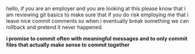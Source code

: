 hello, if you are an employer and you are looking at this please know that i am reviewing git basics to make sure that if you do risk employing me that i leave nice commit comments so when i eventually break something we can rollback and pretend it never happened.

**i promise to commit often with meaningful messages and to only commit files that actually make sense to commit together**